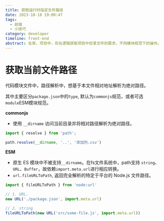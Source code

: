 ```yaml
---
title: 获取运行时指定文件路径
date: 2023-10-18 19:00:47
tags: 
  - 前端
  - 小技巧
category: developer
timeline: front-end
abstract: 在库、项目中，存在逻辑获取项目中目录文件的需求，不同模块规范下的操作。
---
```


# 获取当前文件路径

代码模块文件中，路径解析中，想基于本文件相对地址解析为绝对路径。

其中主要区分`package.json`中的`type`, 默认为`commonjs`规范，或者可选`module`ESM模块规范。

**commonjs**
* 使用 `__dirname` 访问当前目录并将相对路径解析为绝对路径。
```js
import { resolve } from 'path';

path.resolve(__dirname, '..', '添加剂.csv')
```

**ESM**
* 原生 ES 模块中不被支持`__dirname`。在fs文件系统中，path支持 `string`、 `URL`、`Buffer`，故依赖`import.meta.url`进行相应转换。
* `url.fileURLToPath`, 返回完全解析的特定于平台的 Node.js 文件路径。

```js
import { fileURLToPath } from 'node:url'

// 1. URL，
new URL('./package.json', import.meta.url)

// 2. string
fileURLToPath(new URL('src/some-file.js', import.meta.url))
```